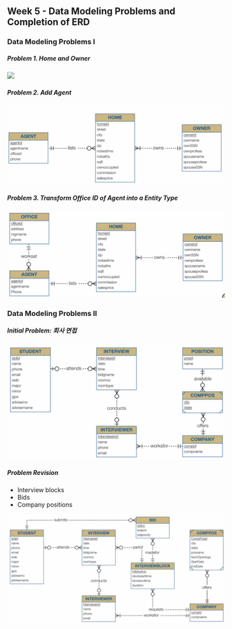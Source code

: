 ## Week 5 - Data Modeling Problems and Completion of ERD

### Data Modeling Problems I

##### Problem 1. Home and Owner

![](images/data-modeling-1-home-owner.png)

##### Problem 2. Add Agent

![](images/data-modeling-1-add-agent.png)

##### Problem 3. Transform Office ID of Agent into a Entity Type

![](images/data-modeling-1-tranform-agent-office.png)


### Data Modeling Problems II

##### Initial Problem: 회사 면접

![](images/data-modeling-2-interviews.png)

##### Problem Revision

- Interview blocks
- Bids
- Company positions

![](images/data-modeling-2-revision.png)
